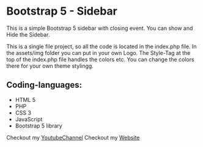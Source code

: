 # Bootstrap 5 - Sidebar

This is a simple Bootstrap 5 sidebar with closing event.
You can show and Hide the Sidebar.

This is a single file project, so all the code is located in the index.php file.
In the assets/img folder you can put in your own Logo.
The Style-Tag at the top of the index.php file handles the colors etc. You can change the colors there for your own theme stylingg.


## Coding-languages:

- HTML 5
- PHP
- CSS 3
- JavaScript
- Bootstrap 5 library



Checkout my [YoutubeChannel](https://www.youtube.com/c/futuric)
Checkout my [Website](https://futuric.io)
